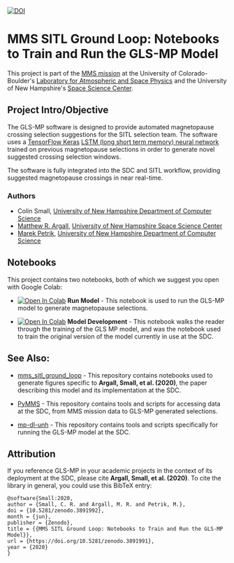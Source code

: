 [![DOI](https://zenodo.org/badge/DOI/10.5281/zenodo.3891992.svg)](https://doi.org/10.5281/zenodo.3891992)

# MMS SITL Ground Loop: Notebooks to Train and Run the GLS-MP Model
This project is part of the [MMS mission](https://lasp.colorado.edu/mms/sdc/public/) at the University of Colorado-Boulder's [Laboratory for Atmospheric and Space Physics](http://lasp.colorado.edu/home/) and the University of New Hampshire's [Space Science Center](https://eos.unh.edu/space-science-center). 

## Project Intro/Objective
The GLS-MP software is designed to provide automated magnetopause crossing selection suggestions for the SITL selection team. The software uses a [TensorFlow Keras](https://www.tensorflow.org/guide/keras) [LSTM (long short term memory) neural network](https://en.wikipedia.org/wiki/Long_short-term_memory) trained on previous magnetopause selections in order to generate novel suggested crossing selection windows.

The software is fully integrated into the SDC and SITL workflow, providing suggested magnetopause crossings in near real-time.

### Authors
* Colin Small, [University of New Hampshire Department of Computer Science](https://ceps.unh.edu/computer-science)
* [Matthew R. Argall](https://mypages.unh.edu/argallmr/bio), [University of New Hampshire Space Science Center](https://eos.unh.edu/space-science-center)
* [Marek Petrik](https://ceps.unh.edu/person/marek-petrik), [University of New Hampshire Department of Computer Science](https://ceps.unh.edu/computer-science)

## Notebooks

This project contains two notebooks, both of which we suggest you open with Google Colab:

* [![Open In Colab](https://colab.research.google.com/assets/colab-badge.svg)](https://colab.research.google.com/github/colinrsmall/GLS-MP/blob/master/Run_Model.ipynb) **Run Model** - This notebook is used to run the GLS-MP model to generate magnetopause selections. 

* [![Open In Colab](https://colab.research.google.com/assets/colab-badge.svg)](https://colab.research.google.com/github/colinrsmall/GLS-MP/blob/master/Model_Development.ipynb) **Model Development** - This notebook walks the reader through the training of the GLS MP model, and was the notebook used to train the original version of the model currently in use at the SDC. 

## See Also:

* [mms_sitl_ground_loop](https://github.com/argallmr/mms_sitl_ground_loop) - This repository contains notebooks used to generate figures specific to **Argall, Small, et al. (2020)**, the paper describing this model and its implementation at the SDC.

* [PyMMS](https://github.com/argallmr/pymms) - This repository contains tools and scripts for accessing data at the SDC, from MMS mission data to GLS-MP generated selections.

* [mp-dl-unh](https://github.com/colinrsmall/mp-dl-unh) - This repository contains tools and scripts specifically for running the GLS-MP model at the SDC.

## Attribution

If you reference GLS-MP in your academic projects in the context of its deployment at the SDC, please cite **Argall, Small, et al. (2020)**. To cite the library in general, you could use this BibTeX entry:

```
@software{Small:2020,
author = {Small, C. R. and Argall, M. R. and Petrik, M.},
doi = {10.5281/zenodo.3891992},
month = {jun},
publisher = {Zenodo},
title = {{MMS SITL Ground Loop: Notebooks to Train and Run the GLS-MP Model}},
url = {https://doi.org/10.5281/zenodo.3891991},
year = {2020}
}
```
